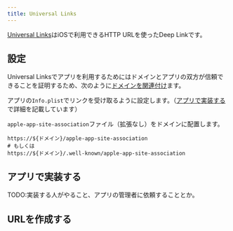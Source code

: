 ```yaml
---
title: Universal Links
---
```


[Universal Links](https://developer.apple.com/documentation/xcode/allowing-apps-and-websites-to-link-to-your-content)はiOSで利用できるHTTP URLを使ったDeep Linkです。

## 設定

Universal Linksでアプリを利用するためにはドメインとアプリの双方が信頼できることを証明するため、次のように[ドメインを関連付け](https://developer.apple.com/documentation/Xcode/supporting-associated-domains)ます。

アプリの`Info.plist`でリンクを受け取るように設定します。（[アプリで実装する](#アプリで実装する)で詳細を記載しています）

`apple-app-site-association`ファイル（拡張なし）をドメインに配置します。

```
https://${ドメイン}/apple-app-site-association
# もしくは
https://${ドメイン}/.well-known/apple-app-site-association
```

## アプリで実装する

TODO:実装する人がやること、アプリの管理者に依頼することとか。

## URLを作成する
